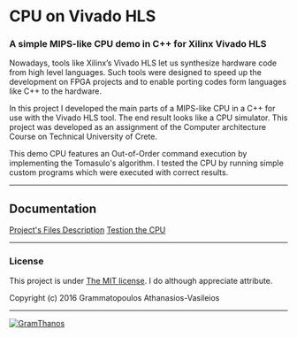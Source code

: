 
# CPU on Vivado HLS
### A simple MIPS-like CPU demo in C++ for Xilinx Vivado HLS

Nowadays, tools like Xilinx’s Vivado HLS let us synthesize hardware code from high level languages. Such tools were designed to speed up the development on FPGA projects and to enable porting codes form languages like C++ to the hardware.

In this project I developed the main parts of a MIPS-like CPU in a C++ for use with the Vivado HLS tool. The end result looks like a CPU simulator. This project was developed as an assignment of the Computer architecture Course on Technical University of Crete.

This demo CPU features an Out-of-Order command execution by implementing the Tomasulo's algorithm. I tested the CPU by running simple custom programs which were executed with correct results.



___

## Documentation
[Project's Files Description](Files.md)
[Testion the CPU](Testing.md)

___


### License

This project is under [The MIT license](https://opensource.org/licenses/MIT).
I do although appreciate attribute.

Copyright (c) 2016 Grammatopoulos Athanasios-Vasileios

___

[![GramThanos](https://avatars2.githubusercontent.com/u/14858959?s=42&v=4)](https://github.com/GramThanos)
